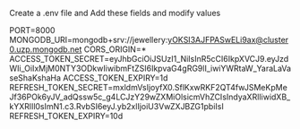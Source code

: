 Create a .env file and Add these fields and modify values



PORT=8000
MONGODB_URI=mongodb+srv://jewellery:yOKSI3AJFPASwELi9ax@cluster0.uzp.mongodb.net
CORS_ORIGIN=*
ACCESS_TOKEN_SECRET=eyJhbGciOiJSUzI1_NiIsInR5cCI6IkpXVCJ9.eyJzdWIi_OiIxMjM0NTY3ODkwIiwibmFtZSI6IkpvaG4gRG9lI_iwiYWRtaW_YaraLaVaseShaKshaHa
ACCESS_TOKEN_EXPIRY=1d
REFRESH_TOKEN_SECRET=mxldmVsIjoyfX0.SflKxwRKF2QT4fwJSMeKpMeJf36POk6yJV_adQssw5c_g4LCJzY29wZXMiOlsicmVhZCIsIndyaXRlIiwidXB_kYXRlIl0sImN1.c3.RvbSI6eyJ.yb2xlIjoiU3VwZXJBZG1pbiIsI
REFRESH_TOKEN_EXPIRY=10d